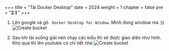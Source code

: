 +++
title = "Tải Docker Desktop"
date = 2024
weight = 1
chapter = false
pre = "<b>2.1 </b>"
+++


1. Lên google và gõ ` Docker Desktop for Window`. Mình dùng window mà :))
   ![Create bucket](../../../images/2/2.1.0.png)

2. Sau khi tải xuống giải nén chạy các kiểu thì sẽ được giao diện như hình. Khó quá thì lên youtube có chi tiết nhé
   ![Create bucket](../../../images/2/2.1.1.png)